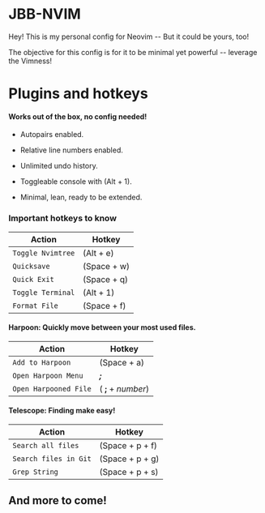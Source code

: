 # JBB-NVIM

Hey! This is my personal config for Neovim -- But it could be yours, too!

The objective for this config is for it to be minimal yet powerful -- leverage the Vimness!

# Plugins and hotkeys

#### Works out of the box, no config needed!

- Autopairs enabled.

- Relative line numbers enabled.

- Unlimited undo history.

- Toggleable console with (Alt + 1).

- Minimal, lean, ready to be extended.

### Important hotkeys to know

| Action            | Hotkey      |
| ----------------- | ----------- |
| `Toggle Nvimtree` | (Alt + e)   |
| `Quicksave`       | (Space + w) |
| `Quick Exit`      | (Space + q) |
| `Toggle Terminal` | (Alt + 1)   |
| `Format File`     | (Space + f) |

#### Harpoon: Quickly move between your most used files.

| Action                | Hotkey              |
| --------------------- | ------------------- |
| `Add to Harpoon`      | (Space + a)         |
| `Open Harpoon Menu`   | **_;_**             |
| `Open Harpooned File` | ( **;** + _number_) |

#### Telescope: Finding make easy!

| Action                | Hotkey          |
| --------------------- | --------------- |
| `Search all files`    | (Space + p + f) |
| `Search files in Git` | (Space + p + g) |
| `Grep String `        | (Space + p + s) |

## And more to come!
